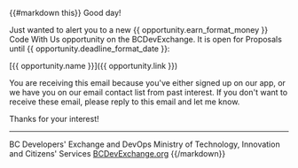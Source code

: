 {{#markdown this}}
Good day!

Just wanted to alert you to a new {{ opportunity.earn_format_money }} Code With Us opportunity on the BCDevExchange. It is open for Proposals until {{ opportunity.deadline_format_date }}:

[{{ opportunity.name }}]({{ opportunity.link }})

You are receiving this email because you've either signed up on our app, or we have you on our email contact list from past interest. If you don't want to receive these email, please reply to this email and let me know.

Thanks for your interest!

-----------------------------
BC Developers' Exchange and DevOps
Ministry of Technology, Innovation and Citizens' Services
[BCDevExchange.org](http://bcdevexchange.org)
{{/markdown}}
